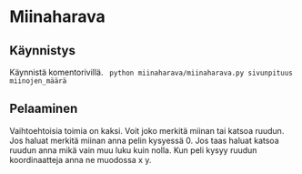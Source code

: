 # Miinaharava
## Käynnistys
Käynnistä komentorivillä.
``` python miinaharava/miinaharava.py sivunpituus miinojen_määrä```
## Pelaaminen
Vaihtoehtoisia toimia on kaksi. Voit joko merkitä miinan tai katsoa ruudun. 
Jos haluat merkitä miinan anna pelin kysyessä 0. Jos taas haluat katsoa ruudun anna mikä vain muu luku kuin nolla.
Kun peli kysyy ruudun koordinaatteja anna ne muodossa x y.

